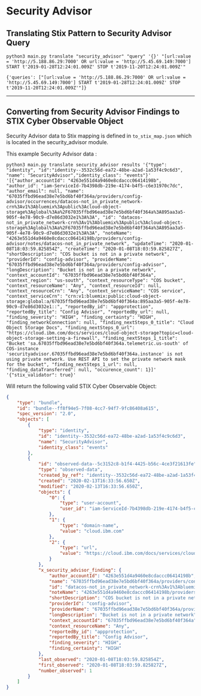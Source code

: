# Security Advisor


## Translating Stix Pattern to Security Advisor Query

```
python3 main.py translate "security_advisor" "query" '{}' "[url:value = 'http://5.188.86.29:7000' OR url:value = 'http://5.45.69.149:7000'] START t'2019-01-28T12:24:01.009Z' STOP t'2019-11-20T12:24:01.009Z'"
```

`{'queries': ["[url:value = 'http://5.188.86.29:7000' OR url:value = 'http://5.45.69.149:7000'] START t'2019-01-28T12:24:01.009Z' STOP t'2019-11-20T12:24:01.009Z'"]}`

---------------

## Converting from Security Advisor Findings to STIX Cyber Observable Object

Security Advisor data to Stix mapping is defined in `to_stix_map.json` which is located in the security_advisor module.

This example Security Advisor data :

`python3 main.py translate security_advisor results '{"type": "identity", "id":"identity--3532c56d-ea72-48be-a2ad-1a53f4c9c6d3", "name": "SecurityAdvisor","identity_class": "events"}' '[{"author_accountId": "4263e551d4a9460e8cdaccc06414198b", "author_id": "iam-ServiceId-7b4398db-219e-4174-b4f5-c6e31970c7dc", "author_email": null, "name": "67035ffbd96ead38e7e5bd6bf40f364a/providers/config-advisor/occurrences/datacos-not_in_private_network-crn%3Av1%3Abluemix%3Apublic%3Acloud-object-storage%3Aglobal%3Aa%2F67035ffbd96ead38e7e5bd6bf40f364a%3A895aa3a5-905f-4e78-90c9-d7e86d3032e1%3A%3A", "id": "datacos-not_in_private_network-crn%3Av1%3Abluemix%3Apublic%3Acloud-object-storage%3Aglobal%3Aa%2F67035ffbd96ead38e7e5bd6bf40f364a%3A895aa3a5-905f-4e78-90c9-d7e86d3032e1%3A%3A", "noteName": "4263e551d4a9460e8cdaccc06414198b/providers/config-advisor/notes/datacos-not_in_private_network", "updateTime": "2020-01-08T18:03:59.825854Z", "createTime": "2020-01-08T18:03:59.825827Z", "shortDescription": "COS bucket is not in a private network", "providerId": "config-advisor", "providerName": "67035ffbd96ead38e7e5bd6bf40f364a/providers/config-advisor", "longDescription": "Bucket is not in a private network", "context_accountId": "67035ffbd96ead38e7e5bd6bf40f364a", "context_region": "us-south", "context_resourceType": "COS bucket", "context_resourceName": "Any", "context_resourceId": null, "context_resourceCrn": "Any", "context_serviceName": "COS service", "context_serviceCrn": "crn:v1:bluemix:public:cloud-object-storage:global:a/67035ffbd96ead38e7e5bd6bf40f364a:895aa3a5-905f-4e78-90c9-d7e86d3032e1::", "reportedBy_id": "appprotection", "reportedBy_title": "Config Advisor", "reportedBy_url": null, "finding_severity": "HIGH", "finding_certainty": "HIGH", "finding_networkConnection": null, "finding_nextSteps_0_title": "Cloud Object Storage Docs", "finding_nextSteps_0_url": "https://cloud.ibm.com/docs/services/cloud-object-storage?topic=cloud-object-storage-setting-a-firewall", "finding_nextSteps_1_title": "Bucket 'sa.67035ffbd96ead38e7e5bd6bf40f364a.telemetric.us-south' of COS-instance 'securityadvisor.67035ffbd96ead38e7e5bd6bf40f364a.instance' is not using private network. Use REST API to set the private network mask for the bucket", "finding_nextSteps_1_url": null, "finding_dataTransferred": null, "occurence_count": 1}]' '{"stix_validator": true}'`

Will return the following valid STIX Cyber Observable Object:
```json
{
    "type": "bundle",
    "id": "bundle--ff8f94e5-7f08-4cc7-94f7-9fc86408a615",
    "spec_version": "2.0",
    "objects": [
        {
            "type": "identity",
            "id": "identity--3532c56d-ea72-48be-a2ad-1a53f4c9c6d3",
            "name": "SecurityAdvisor",
            "identity_class": "events"
        },
        {
            "id": "observed-data--5c3152c8-b1f4-4425-b56c-4ce3f21613fe",
            "type": "observed-data",
            "created_by_ref": "identity--3532c56d-ea72-48be-a2ad-1a53f4c9c6d3",
            "created": "2020-02-13T16:33:56.650Z",
            "modified": "2020-02-13T16:33:56.650Z",
            "objects": {
                "0": {
                    "type": "user-account",
                    "user_id": "iam-ServiceId-7b4398db-219e-4174-b4f5-c6e31970c7dc"
                },
                "1": {
                    "type": "domain-name",
                    "value": "cloud.ibm.com"
                },
                "2": {
                    "type": "url",
                    "value": "https://cloud.ibm.com/docs/services/cloud-object-storage?topic=cloud-object-storage-setting-a-firewall"
                }
            },
            "x_security_advisor_finding": {
                "author_accountId": "4263e551d4a9460e8cdaccc06414198b",
                "name": "67035ffbd96ead38e7e5bd6bf40f364a/providers/config-advisor/occurrences/datacos-not_in_private_network-crn%3Av1%3Abluemix%3Apublic%3Acloud-object-storage%3Aglobal%3Aa%2F67035ffbd96ead38e7e5bd6bf40f364a%3A895aa3a5-905f-4e78-90c9-d7e86d3032e1%3A%3A",
                "id": "datacos-not_in_private_network-crn%3Av1%3Abluemix%3Apublic%3Acloud-object-storage%3Aglobal%3Aa%2F67035ffbd96ead38e7e5bd6bf40f364a%3A895aa3a5-905f-4e78-90c9-d7e86d3032e1%3A%3A",
                "noteName": "4263e551d4a9460e8cdaccc06414198b/providers/config-advisor/notes/datacos-not_in_private_network",
                "shortDescription": "COS bucket is not in a private network",
                "providerId": "config-advisor",
                "providerName": "67035ffbd96ead38e7e5bd6bf40f364a/providers/config-advisor",
                "longDescription": "Bucket is not in a private network",
                "context_accountId": "67035ffbd96ead38e7e5bd6bf40f364a",
                "context_resourceName": "Any",
                "reportedBy_id": "appprotection",
                "reportedBy_title": "Config Advisor",
                "finding_severity": "HIGH",
                "finding_certainty": "HIGH"
            },
            "last_observed": "2020-01-08T18:03:59.825854Z",
            "first_observed": "2020-01-08T18:03:59.825827Z",
            "number_observed": 1
        }
    ]
}                                                                                   
```
